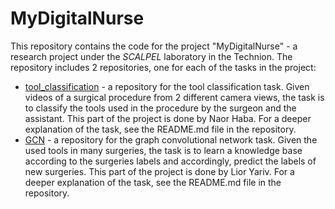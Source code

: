 # MyDigitalNurse
 
This repository contains the code for the project "MyDigitalNurse" - a research project under the _SCALPEL_ laboratory in the Technion.
The repository includes 2 repositories, one for each of the tasks in the project:
* [tool_classification]() - a repository for the tool classification task. Given videos of a surgical procedure from 2 different camera views, 
the task is to classify the tools used in the procedure by the surgeon and the assistant. This part of the project is done by Naor Haba.
For a deeper explanation of the task, see the README.md file in the repository.
* [GCN]() - a repository for the graph convolutional network task. Given the used tools in many surgeries, the task is to learn a knowledge base
according to the surgeries labels and accordingly, predict the labels of new surgeries. This part of the project is done by Lior Yariv.
For a deeper explanation of the task, see the README.md file in the repository.